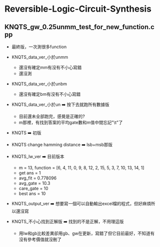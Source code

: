 # Reversible-Logic-Circuit-Synthesis

## KNQTS_gw_0.25unmm_test_for_new_function.cpp
* 最終版，一次測很多function

* KNQTS_data_ver_小於unmm
  * 還沒有確定mm有沒有不小心寫錯
  * 還沒測

* KNQTS_data_ver_小於unbm
  * 還沒有確定bm有沒有不小心寫錯

* KNQTS_data_ver_小於un ➡️ 按下去就跑所有數據版
  * 目前還未全部跑完，感覺是正確的?
  * m那裡，有找到答案的平均gate數和m值中間忘記"\t"了

* KNQTS ➡️ 初版

* KNQTS change hamming distance ➡️ lsb+msb那版

* KNQTS_lw_ver ➡️ 目前版本
    * m = 13, function = [6, 4, 11, 0, 9, 8, 12, 2, 15, 5, 3, 7, 10, 13, 14, 1]
    * get ans = 1
    * avg_fit = 0.778096
    * avg_gate = 10.3
    * care_gate = 10
    * best ans = 10
* KNQTS_output_ver ➡️ 想要寫一個可以自動輸出excel檔的程式，但好麻煩所以還沒寫

* KNQTS_不小心找到正解版 ➡️ 找到的不是正解，不用理這版
  * 用lw和gb比較差異卻用gb、gw在更新，寫錯了但它目前最好，不知道有沒有參考價值就沒刪了
